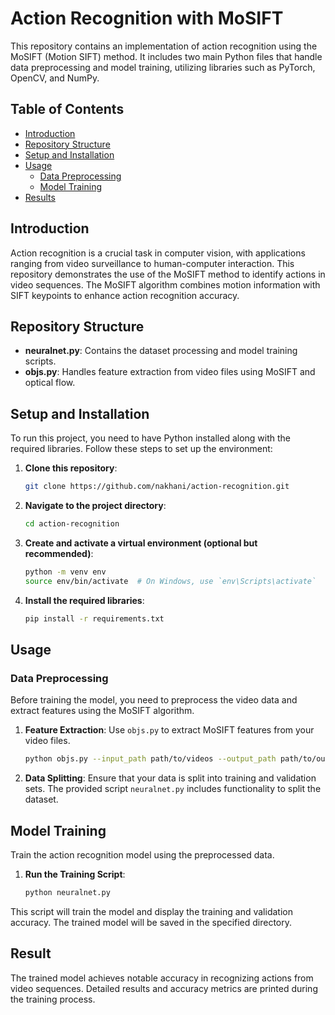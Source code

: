 # Action Recognition with MoSIFT

This repository contains an implementation of action recognition using the MoSIFT (Motion SIFT) method. It includes two main Python files that handle data preprocessing and model training, utilizing libraries such as PyTorch, OpenCV, and NumPy.

## Table of Contents

- [Introduction](#introduction)
- [Repository Structure](#repository-structure)
- [Setup and Installation](#setup-and-installation)
- [Usage](#usage)
  - [Data Preprocessing](#data-preprocessing)
  - [Model Training](#model-training)
- [Results](#results)


## Introduction

Action recognition is a crucial task in computer vision, with applications ranging from video surveillance to human-computer interaction. This repository demonstrates the use of the MoSIFT method to identify actions in video sequences. The MoSIFT algorithm combines motion information with SIFT keypoints to enhance action recognition accuracy.

## Repository Structure

- **neuralnet.py**: Contains the dataset processing and model training scripts.
- **objs.py**: Handles feature extraction from video files using MoSIFT and optical flow.

## Setup and Installation

To run this project, you need to have Python installed along with the required libraries. Follow these steps to set up the environment:

1. **Clone this repository**:
    ```bash
    git clone https://github.com/nakhani/action-recognition.git
    ```

2. **Navigate to the project directory**:
    ```bash
    cd action-recognition
    ```

3. **Create and activate a virtual environment (optional but recommended)**:
    ```bash
    python -m venv env
    source env/bin/activate  # On Windows, use `env\Scripts\activate`
    ```

4. **Install the required libraries**:
    ```bash
    pip install -r requirements.txt
    ```

## Usage

### Data Preprocessing

Before training the model, you need to preprocess the video data and extract features using the MoSIFT algorithm.

1. **Feature Extraction**:
   Use `objs.py` to extract MoSIFT features from your video files.
   ```bash
   python objs.py --input_path path/to/videos --output_path path/to/output

2. **Data Splitting**:
   Ensure that your data is split into training and validation sets. The provided script `neuralnet.py`  includes functionality to split the dataset.

## Model Training
Train the action recognition model using the preprocessed data.


1. **Run the Training Script**:
   ```bash
   python neuralnet.py
   ```
This script will train the model and display the training and validation accuracy. The trained model will be saved in the specified directory.

## Result 
The trained model achieves notable accuracy in recognizing actions from video sequences. Detailed results and accuracy metrics are printed during the training process.

